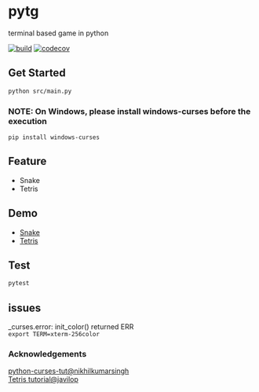 # pytg
terminal based game in python

[![build](https://github.com/tingwei628/pytg/actions/workflows/build.yml/badge.svg)](https://github.com/tingwei628/pytg/actions/workflows/build.yml)
[![codecov](https://codecov.io/gh/tingwei628/pytg/branch/main/graph/badge.svg?token=HQ3IQRJB32)](https://codecov.io/gh/tingwei628/pytg)
## Get Started

```sh
python src/main.py
```

### NOTE: On Windows, please install windows-curses before the execution
`pip install windows-curses`

## Feature
- Snake
- Tetris

## Demo
- [Snake](https://www.youtube.com/watch?v=wscPLURb8YU)
- [Tetris](https://www.youtube.com/watch?v=irQpzvLx0f4)

## Test
```sh
pytest
```
## issues
_curses.error: init_color() returned ERR \
`export TERM=xterm-256color`



### Acknowledgements

[python-curses-tut@nikhilkumarsingh](https://github.com/nikhilkumarsingh/python-curses-tut)\
[Tetris tutorial@javilop](https://javilop.com/gamedev/tetris-tutorial-in-c-platform-independent-focused-in-game-logic-for-beginners/)

